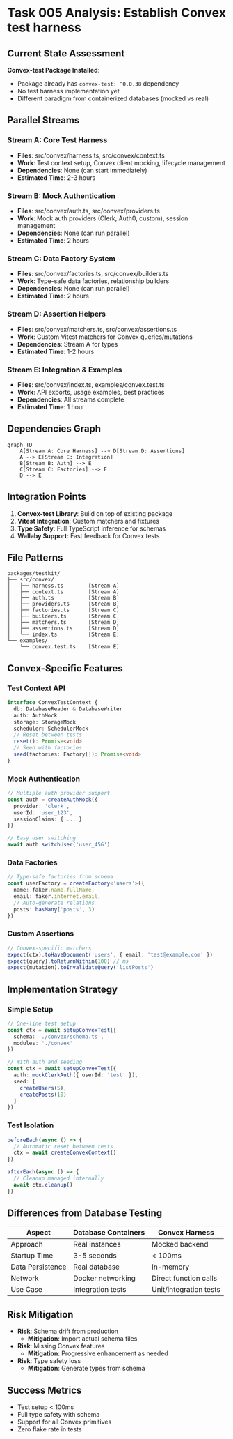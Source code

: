 # Task 005 Analysis: Establish Convex test harness

## Current State Assessment

**Convex-test Package Installed**:
- Package already has `convex-test: ^0.0.38` dependency
- No test harness implementation yet
- Different paradigm from containerized databases (mocked vs real)

## Parallel Streams

### Stream A: Core Test Harness
- **Files**: src/convex/harness.ts, src/convex/context.ts
- **Work**: Test context setup, Convex client mocking, lifecycle management
- **Dependencies**: None (can start immediately)
- **Estimated Time**: 2-3 hours

### Stream B: Mock Authentication
- **Files**: src/convex/auth.ts, src/convex/providers.ts
- **Work**: Mock auth providers (Clerk, Auth0, custom), session management
- **Dependencies**: None (can run parallel)
- **Estimated Time**: 2 hours

### Stream C: Data Factory System
- **Files**: src/convex/factories.ts, src/convex/builders.ts
- **Work**: Type-safe data factories, relationship builders
- **Dependencies**: None (can run parallel)
- **Estimated Time**: 2 hours

### Stream D: Assertion Helpers
- **Files**: src/convex/matchers.ts, src/convex/assertions.ts
- **Work**: Custom Vitest matchers for Convex queries/mutations
- **Dependencies**: Stream A for types
- **Estimated Time**: 1-2 hours

### Stream E: Integration & Examples
- **Files**: src/convex/index.ts, examples/convex.test.ts
- **Work**: API exports, usage examples, best practices
- **Dependencies**: All streams complete
- **Estimated Time**: 1 hour

## Dependencies Graph
```mermaid
graph TD
    A[Stream A: Core Harness] --> D[Stream D: Assertions]
    A --> E[Stream E: Integration]
    B[Stream B: Auth] --> E
    C[Stream C: Factories] --> E
    D --> E
```

## Integration Points

1. **Convex-test Library**: Build on top of existing package
2. **Vitest Integration**: Custom matchers and fixtures
3. **Type Safety**: Full TypeScript inference for schemas
4. **Wallaby Support**: Fast feedback for Convex tests

## File Patterns

```
packages/testkit/
├── src/convex/
│   ├── harness.ts        [Stream A]
│   ├── context.ts        [Stream A]
│   ├── auth.ts           [Stream B]
│   ├── providers.ts      [Stream B]
│   ├── factories.ts      [Stream C]
│   ├── builders.ts       [Stream C]
│   ├── matchers.ts       [Stream D]
│   ├── assertions.ts     [Stream D]
│   └── index.ts          [Stream E]
└── examples/
    └── convex.test.ts    [Stream E]
```

## Convex-Specific Features

### Test Context API
```typescript
interface ConvexTestContext {
  db: DatabaseReader & DatabaseWriter
  auth: AuthMock
  storage: StorageMock
  scheduler: SchedulerMock
  // Reset between tests
  reset(): Promise<void>
  // Seed with factories
  seed(factories: Factory[]): Promise<void>
}
```

### Mock Authentication
```typescript
// Multiple auth provider support
const auth = createAuthMock({
  provider: 'clerk',
  userId: 'user_123',
  sessionClaims: { ... }
})

// Easy user switching
await auth.switchUser('user_456')
```

### Data Factories
```typescript
// Type-safe factories from schema
const userFactory = createFactory<'users'>({
  name: faker.name.fullName,
  email: faker.internet.email,
  // Auto-generate relations
  posts: hasMany('posts', 3)
})
```

### Custom Assertions
```typescript
// Convex-specific matchers
expect(ctx).toHaveDocument('users', { email: 'test@example.com' })
expect(query).toReturnWithin(100) // ms
expect(mutation).toInvalidateQuery('listPosts')
```

## Implementation Strategy

### Simple Setup
```typescript
// One-line test setup
const ctx = await setupConvexTest({
  schema: './convex/schema.ts',
  modules: './convex'
})

// With auth and seeding
const ctx = await setupConvexTest({
  auth: mockClerkAuth({ userId: 'test' }),
  seed: [
    createUsers(5),
    createPosts(10)
  ]
})
```

### Test Isolation
```typescript
beforeEach(async () => {
  // Automatic reset between tests
  ctx = await createConvexContext()
})

afterEach(async () => {
  // Cleanup managed internally
  await ctx.cleanup()
})
```

## Differences from Database Testing

| Aspect | Database Containers | Convex Harness |
|--------|-------------------|----------------|
| Approach | Real instances | Mocked backend |
| Startup Time | 3-5 seconds | < 100ms |
| Data Persistence | Real database | In-memory |
| Network | Docker networking | Direct function calls |
| Use Case | Integration tests | Unit/integration tests |

## Risk Mitigation

- **Risk**: Schema drift from production
  - **Mitigation**: Import actual schema files
- **Risk**: Missing Convex features
  - **Mitigation**: Progressive enhancement as needed
- **Risk**: Type safety loss
  - **Mitigation**: Generate types from schema

## Success Metrics

- Test setup < 100ms
- Full type safety with schema
- Support for all Convex primitives
- Zero flake rate in tests